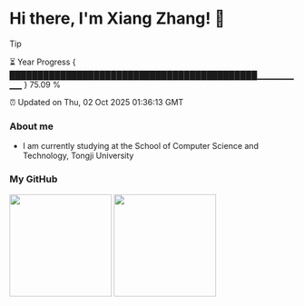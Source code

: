 
<h1>Hi there, I'm Xiang Zhang! 👋</h1>

> [!TIP]
> ⏳ Year Progress { ████████████████████████████████████████████▁▁▁▁▁▁▁▁ } 75.09 %
>
> ⏰ Updated on Thu, 02 Oct 2025 01:36:13 GMT

### About me
* I am currently studying at the School of Computer Science and Technology, Tongji University

### My GitHub
<image src="https://github-readme-stats.vercel.app/api?username=Muoow&hide=contribs,prs" style="height: 180px"/>
<image src="https://github-readme-stats.vercel.app/api/top-langs/?username=Muoow&layout=compact&theme=default" style="height: 180px"/>

